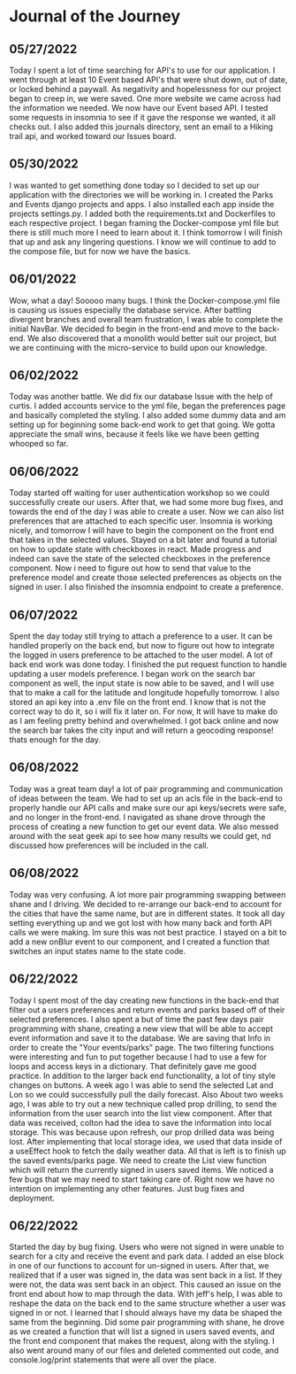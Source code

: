 # Journal of the Journey

## 05/27/2022

<p>Today I spent a lot of time searching for API's to use for our application.
I went through at least 10 Event based API's that were shut down, out of date, or locked behind a paywall. As negativity and hopelessness for our project began to creep in, we were saved. One more website we came across had the information we needed. We now have our Event based API. I tested some requests in insomnia to see if it gave the response we wanted, it all checks out. I also added this journals directory, sent an email to a Hiking trail api, and worked toward our Issues board. </p>

## 05/30/2022

<p> I was wanted to get something done today so I decided to set up our application with the directories we will be working in. I created the Parks and Events django projects and apps. I also installed each app inside the projects settings.py. I added both the requirements.txt and Dockerfiles to each respective project. I began framing the Docker-compose yml file but there is still much more I need to learn about it. I think tomorrow I will finish that up and ask any lingering questions. I know we will continue to add to the compose file, but for now we have the basics. 
</p>

## 06/01/2022

<p>Wow, what a day! Sooooo many bugs. I think the Docker-compose.yml file is causing us issues
especially the database service. After battling divergent branches and overall team frustration, I was able to complete the initial NavBar. We decided fo begin in the front-end and move to the back-end. We also discovered that a monolith would better suit our project, but we are continuing with the micro-service to build upon our knowledge. </p>

## 06/02/2022

<p> Today was another battle. We did fix our database Issue with the help of curtis. I added accounts service to the yml file, began the preferences page and basically completed the styling. I also added some dummy data and am setting up for beginning some back-end work to get that going. We gotta appreciate the small wins, because it feels like we have been getting whooped so far. </p>

## 06/06/2022

<P> Today started off waiting for user authentication workshop so we could successfully create our users. After that, we had some more bug fixes, and towards the end of the day I was able to create a user. Now we can also list preferences that are attached to each specific user. Insomnia is working nicely, and tomorrow I will have to begin the component on the front end that takes in the selected values. Stayed on a bit later and found a tutorial on how to update state with checkboxes in react. Made progress and indeed can save the state of the selected checkboxes in the preference component. Now i need to figure out how to send that value to the preference model and create those selected preferences as objects on the signed in user. I also finished the insomnia endpoint to create a preference.  </p>

## 06/07/2022

<p> Spent the day today still trying to attach a preference to a user. It can be handled properly on the back end, but now to figure out how to integrate the logged in users preference to be attached to the user model. A lot of back end work was done today. I finished the put request function to handle updating a user models preference. I began work on the search bar component as well, the input state is now able to be saved, and I will use that to make a call for the latitude and longitude hopefully tomorrow. I also stored an api key into a .env file on the front end. I know that is not the correct way to do it, so i will fix it later on. For now, It will have to make do as I am feeling pretty behind and overwhelmed. I got back online and now the search bar takes the city input and will return a geocoding response! thats enough for the day.</p>

## 06/08/2022

<p>Today was a great team day! a lot of pair programming and communication of ideas between the team. We had to set up an acls file in the back-end to properly handle our API calls and make sure our api keys/secrets were safe, and no longer in the front-end. I navigated as shane drove through the process of creating a new function to get our event data. We also messed around with the seat geek api to see how many results we could get, nd discussed how preferences will be included in the call. </p>

## 06/08/2022

<p> Today was very confusing. A lot more pair programming swapping between shane and I driving. We decided to re-arrange our back-end to account for the cities that have the same name, but are in different states. It took all day setting everything up and we got lost with how many back and forth API calls we were making. Im sure this was not best practice. I stayed on a bit to add a new onBlur event to our component, and I created a function that switches an input states name to the state code.  </p>


## 06/22/2022

<p> Today I spent most of the day creating new functions in the back-end that filter out a users preferences and return events and parks based off of their selected preferences. I also spent a but of time the past few days pair programming with shane, creating a new view that will be able to accept event information and save it to the database. We are saving that Info in order to create the "Your events/parks" page. The two filtering functions were interesting and fun to put together because I had to use a few for loops and access keys in a dictionary. That definitely gave me good practice.  In addition to the larger back end functionality, a lot of tiny style changes on buttons. A week ago I was able to send the selected Lat and Lon so we could successfully pull the daily forecast. Also About two weeks ago, I was able to try out a new technique called prop drilling, to send the information from the user search into the list view component. After that data was received, colton had the idea to save the information into local storage. This was because upon refresh, our prop drilled data was being lost. After implementing that local storage idea, we used that data inside of a useEffect hook to fetch the daily weather data. All that is left is to finish up the saved events/parks page. We need to create the List view function which will return the currently signed in users saved items. We noticed a few bugs that we may need to start taking care of. Right now we have no intention on implementing any other features. Just bug fixes and deployment.  </p>

## 06/22/2022

<p>Started the day by bug fixing. Users who were not signed in were unable to search for a city and receive the event and park data. I added an else block in one of our functions to account for un-signed in users. After that, we realized that if a user was signed in, the data was sent back in a list. If they were not, the data was sent back in an object. This caused an issue on the front end about how to map through the data. With jeff's help, I was able to reshape the data on the back end to the same structure whether a user was signed in or not. I learned that I should always have my data be shaped the same from the beginning. Did some pair programming with shane, he drove as we created a function that will list a signed in users saved events, and the front end component that makes the request, along with the styling. I also went around many of our files and deleted commented out code, and console.log/print statements that were all over the place.</p>